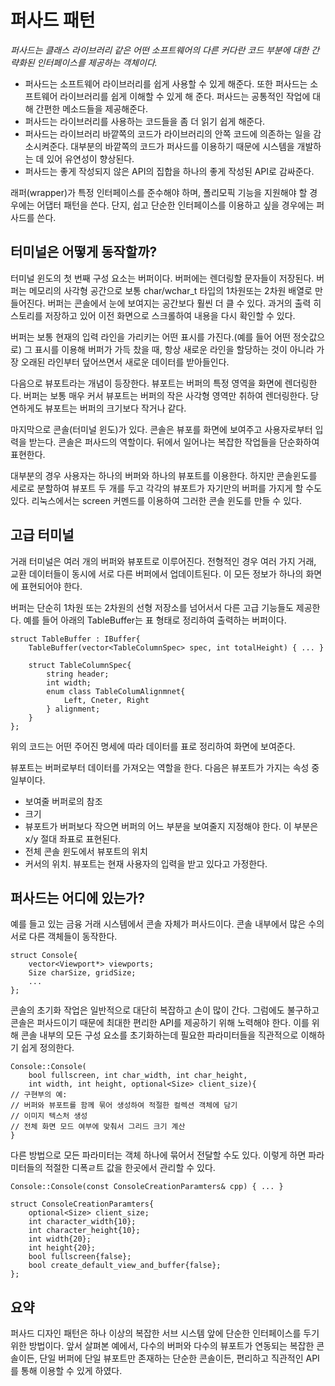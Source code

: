 # 퍼사드 패턴
*퍼사드는 클래스 라이브러리 같은 어떤 소프트웨어의 다른 커다란 코드 부분에 대한 간략화된 인터페이스를 제공하는 객체이다.*

-   퍼사드는  소프트웨어 라이브러리를 쉽게 사용할 수 있게 해준다. 또한 퍼사드는  소프트웨어 라이브러리를 쉽게 이해할 수 있게 해 준다. 퍼사드는 공통적인 작업에 대해 간편한 메소드들을 제공해준다.
-   퍼사드는 라이브러리를 사용하는 코드들을 좀 더 읽기 쉽게 해준다.
-   퍼사드는 라이브러리 바깥쪽의 코드가 라이브러리의 안쪽 코드에 의존하는 일을 감소시켜준다. 대부분의 바깥쪽의 코드가 퍼사드를 이용하기 때문에 시스템을 개발하는 데 있어 유연성이 향상된다.
-   퍼사드는 좋게 작성되지 않은 API의 집합을 하나의 좋게 작성된 API로 감싸준다.

래퍼(wrapper)가 특정 인터페이스를 준수해야 하며, 폴리모픽 기능을 지원해야 할 경우에는  어댑터 패턴을 쓴다. 단지, 쉽고 단순한 인터페이스를 이용하고 싶을 경우에는 퍼사드를 쓴다.

## 터미널은 어떻게 동작할까?
터미널 윈도의 첫 번째 구성 요소는 버퍼이다. 버퍼에는 렌더링할 문자들이 저장된다. 버퍼는 메모리의 사각형 공간으로 보통 char/wchar_t 타입의 1차원또는 2차원 배열로 만들어진다. 버퍼는 콘솔에서 눈에 보여지는 공간보다 훨씬 더 클 수 있다. 과거의 출력 히스토리를 저장하고 있어 이전 화면으로 스크롤하여 내용을 다시 확인할 수 있다.

버퍼는 보통 현재의 입력 라인을 가리키는 어떤 표시를 가진다.(예를 들어 어떤 정숫값으로) 그 표시를 이용해 버퍼가 가득 찼을 때, 항상 새로운 라인을 할당하는 것이 아니라 가장 오래된 라인부터 덮어쓰면서 새로운 데이터를 받아들인다.

다음으로 뷰포트라는 개념이 등장한다. 뷰포트는 버퍼의 특정 영역을 화면에 렌더링한다. 버퍼는 보통 매우 커서 뷰포트는 버퍼의 작은 사각형 영역만 취하여 렌더링한다. 당연하게도 뷰포트는 버퍼의 크기보다 작거나 같다.

마지막으로 콘솔(터미널 윈도)가 있다. 콘솔은 뷰포를 화면에 보여주고 사용자로부터 입력을 받는다. 콘솔은 퍼사드의 역할이다. 뒤에서 일어나는 복잡한 작업들을 단순화하여 표현한다.

대부분의 경우 사용자는 하나의 버퍼와 하나의 뷰포트를 이용한다. 하지만 콘솔윈도를 세로로 분할하여 뷰포트 두 개를 두고 각각의 뷰포트가 자기만의 버퍼를 가지게 할 수도 있다. 리눅스에서는 screen 커멘드를 이용하여 그러한 콘솔 윈도를 만들 수 있다.

## 고급 터미널
거래 터미널은 여러 개의 버퍼와 뷰포트로 이루어진다. 전형적인 경우 여러 가지 거래, 교환 데이터들이 동시에 서로 다른 버퍼에서 업데이트된다. 이 모든 정보가 하나의 화면에 표현되어야 한다.

버퍼는 단순히 1차원 또는 2차원의 선형 저장소를 넘어서서 다른 고급 기능들도 제공한다. 예를 들어 아래의 TableBuffer는 표 형태로 정리하여 출력하는 버퍼이다.

	struct TableBuffer : IBuffer{
		TableBuffer(vector<TableColumnSpec> spec, int totalHeight) { ... }

		struct TableColumnSpec{
			string header;
			int width;
			enum class TableColumAlignmnet{
				Left, Cneter, Right
			} alignment;
		}
	};

위의 코드는 어떤 주어진 명세에 따라 데이터를 표로 정리하여 화면에 보여준다.

뷰포트는 버퍼로부터 데이터를 가져오는 역할을 한다. 다음은 뷰포트가 가지는 속성 중 일부이다.
 - 보여줄 버퍼로의 참조
 - 크기
 - 뷰포트가 버퍼보다 작으면 버퍼의 어느 부분을 보여줄지 지정해야 한다. 이 부분은 x/y 절대 좌표로 표현된다.
 - 전체 콘솔 윈도에서 뷰포트의 위치
 - 커서의 위치. 뷰포트는 현재 사용자의 입력을 받고 있다고 가정한다.

## 퍼사드는 어디에 있는가?
예를 들고 있는 금융 거래 시스템에서 콘솔 자체가 퍼사드이다. 콘솔 내부에서 많은 수의 서로 다른 객체들이 동작한다.

	struct Console{
		vector<Viewport*> viewports;
		Size charSize, gridSize;
		...
	};

콘솔의 초기화 작업은 일반적으로 대단히 복잡하고 손이 많이 간다. 그럼에도 불구하고 콘솔은 퍼사드이기 때문에 최대한 편리한 API를 제공하기 위해 노력해야 한다. 이를 위해 콘솔 내부의 모든 구성 요소를 초기화하는데 필요한 파라미터들을 직관적으로 이해하기 쉽게 정의한다.

	Console::Console(
		bool fullscreen, int char_width, int char_height,
		int width, int height, optional<Size> client_size){
	// 구현부의 예:
	// 버퍼와 뷰포트를 함께 묶어 생성하여 적절한 컬렉션 객체에 담기
	// 이미지 텍스처 생성
	// 전체 화면 모드 여부에 맞춰서 그리드 크기 계산
	}

다른 방법으로 모든 파라미터는 객체 하나에 묶어서 전달할 수도 있다. 이렇게 하면 파라미터들의 적절한 디폭ㄹ트 값을 한곳에서 관리할 수 있다.

	Console::Console(const ConsoleCreationParamters& cpp) { ... }

	struct ConsoleCreationParamters{
		optional<Size> client_size;
		int character_width{10};
		int character_height{10};
		int width{20};
		int height{20};
		bool fullscreen{false};
		bool create_default_view_and_buffer{false};
	};

## 요약
퍼사드 디자인 패턴은 하나 이상의 복잡한 서브 시스템 앞에 단순한 인터페이스를 두기 위한 방법이다. 앞서 살펴본 예에서, 다수의 버퍼와 다수의 뷰포트가 연동되는 복잡한 콘솔이든, 단일 버퍼에 단일 뷰포트만 존재하는 단순한 콘솔이든, 편리하고 직관적인 API를 통해 이용할 수 있게 하였다.
